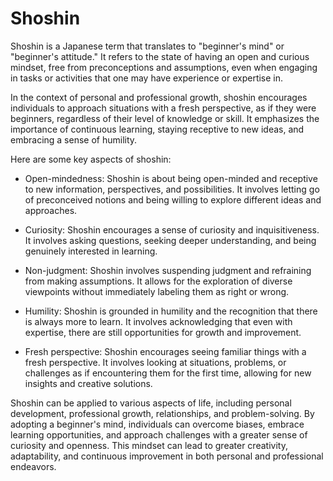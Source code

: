 # Shoshin

Shoshin is a Japanese term that translates to "beginner's mind" or "beginner's attitude." It refers to the state of having an open and curious mindset, free from preconceptions and assumptions, even when engaging in tasks or activities that one may have experience or expertise in.

In the context of personal and professional growth, shoshin encourages individuals to approach situations with a fresh perspective, as if they were beginners, regardless of their level of knowledge or skill. It emphasizes the importance of continuous learning, staying receptive to new ideas, and embracing a sense of humility.

Here are some key aspects of shoshin:

* Open-mindedness: Shoshin is about being open-minded and receptive to new information, perspectives, and possibilities. It involves letting go of preconceived notions and being willing to explore different ideas and approaches.

* Curiosity: Shoshin encourages a sense of curiosity and inquisitiveness. It involves asking questions, seeking deeper understanding, and being genuinely interested in learning.

* Non-judgment: Shoshin involves suspending judgment and refraining from making assumptions. It allows for the exploration of diverse viewpoints without immediately labeling them as right or wrong.

* Humility: Shoshin is grounded in humility and the recognition that there is always more to learn. It involves acknowledging that even with expertise, there are still opportunities for growth and improvement.

* Fresh perspective: Shoshin encourages seeing familiar things with a fresh perspective. It involves looking at situations, problems, or challenges as if encountering them for the first time, allowing for new insights and creative solutions.

Shoshin can be applied to various aspects of life, including personal development, professional growth, relationships, and problem-solving. By adopting a beginner's mind, individuals can overcome biases, embrace learning opportunities, and approach challenges with a greater sense of curiosity and openness. This mindset can lead to greater creativity, adaptability, and continuous improvement in both personal and professional endeavors.